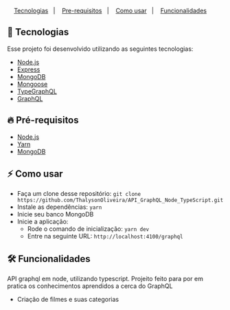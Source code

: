 <p align="center">
  <a href="#tecnologia">Tecnologias</a>&nbsp;&nbsp;&nbsp;|&nbsp;&nbsp;&nbsp;
  <a href="#pre-requisitos">Pre-requisitos</a>&nbsp;&nbsp;&nbsp;|&nbsp;&nbsp;&nbsp;
  <a href="#como-usar">Como usar</a>&nbsp;&nbsp;&nbsp;|&nbsp;&nbsp;&nbsp;
  <a href="#funcionalidades">Funcionalidades</a>&nbsp;&nbsp;&nbsp;&nbsp;&nbsp;&nbsp;
</p>

<a id="tecnologia"></a>
## 🚀 Tecnologias

Esse projeto foi desenvolvido utilizando as seguintes tecnologias:

- [Node.js](https://nodejs.org/en/)
- [Express](https://expressjs.com/pt-br/)
- [MongoDB](https://www.mongodb.com/)
- [Mongoose](https://mongoosejs.com/)
- [TypeGraphQL](https://typegraphql.com/)
- [GraphQL](https://mongoosejs.com/)

<a id="pre-requisitos"></a>
## :fire: **Pré-requisitos**

- [Node.js](https://nodejs.org/en/)
- [Yarn](https://yarnpkg.com/)
- [MongoDB](https://www.mongodb.com/)


<a id="como-usar"></a>
## :zap: Como usar

- Faça um clone desse repositório: `git clone https://github.com/ThalysonOliveira/API_GraphQL_Node_TypeScript.git`
- Instale as dependências: `yarn`
- Inicie seu banco MongoDB
- Inicie a aplicação:
   - Rode o comando de inicialização: `yarn dev` 
   - Entre na seguinte URL: `http://localhost:4100/graphql`

<a id="funcionalidades"></a>
## 🛠️ Funcionalidades

API graphql em node, utilizando typescript. Projeito feito para por em pratica os conhecimentos aprendidos a cerca do GraphQL
- Criação de filmes e suas categorias



